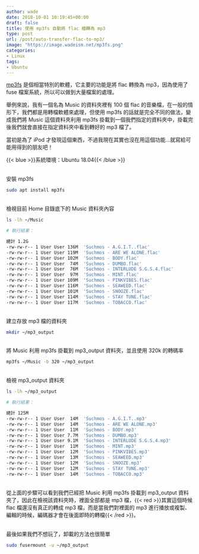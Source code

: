 ```yaml
---
author: wade
date: 2018-10-01 10:19:45+00:00
draft: false
title: 使用 mp3fs 自動將 flac 檔轉為 mp3
type: post
url: /post/auto-transfer-flac-to-mp3/
image: "https://image.wadeism.net/mp3fs.png"
categories:
- Linux
tags:
- Ubuntu
---
```


[mp3fs](https://khenriks.github.io/mp3fs/) 是個相當特別的軟體，它主要的功能是將 flac 轉換為 mp3，因為使用了 fuse 檔案系統，所以可以做到大量檔案的處理。

舉例來說，我有一個名為 Music 的資料夾裡有 100 個 flac 的音樂檔，在一般的情形下，我們都是用轉檔軟體來處理，但使用 mp3fs 的話就是完全不同的做法，變成我們將 Music 這個資料夾利用 mp3fs 掛載到一個我們指定的資料夾中，掛載完後我們就會直接在指定資料夾中看到轉好的 mp3 檔了。

當初是為了 iPod 才發現這個東西，不過我現在其實也沒在用這個功能…就寫給可能用得到的朋友吧！

{{< blue >}}系統環境：Ubuntu 18.04{{< /blue >}}

\
安裝 mp3fs
    
```bash
sudo apt install mp3fs
```

\
檢視目前 Home 目錄底下的 Music 資料夾內容
    
```bash
ls -lh ~/Music
```
    
```bash
# 執行結果：

總計 1.2G
-rw-rw-r-- 1 User User 136M  'Suchmos - A.G.I.T..flac'
-rw-rw-r-- 1 User User 119M  'Suchmos - ARE WE ALONE.flac'
-rw-rw-r-- 1 User User 102M  'Suchmos - BODY.flac'
-rw-rw-r-- 1 User User  74M  'Suchmos - DUMBO.flac'
-rw-rw-r-- 1 User User  76M  'Suchmos - INTERLUDE S.G.S.4.flac'
-rw-rw-r-- 1 User User  97M  'Suchmos - MINT.flac'
-rw-rw-r-- 1 User User 109M  'Suchmos - PINKVIBES.flac'
-rw-rw-r-- 1 User User 116M  'Suchmos - SEAWEED.flac'
-rw-rw-r-- 1 User User 101M  'Suchmos - SNOOZE.flac'
-rw-rw-r-- 1 User User 114M  'Suchmos - STAY TUNE.flac'
-rw-rw-r-- 1 User User 117M  'Suchmos - TOBACCO.flac'
```

\
建立存放 mp3 檔的資料夾
    
```bash
mkdir ~/mp3_output
```

\
將 Music 利用 mp3fs 掛載到 mp3_output 資料夾，並且使用 320k 的轉碼率
    
```bash
mp3fs ~/Music -b 320 ~/mp3_output
```

\
檢視 mp3_output 資料夾
    
```bash
ls -lh ~/mp3_output
```
    
```bash
# 執行結果：

總計 125M
-rw-rw-r-- 1 User User  14M  'Suchmos - A.G.I.T..mp3'
-rw-rw-r-- 1 User User  14M  'Suchmos - ARE WE ALONE.mp3'
-rw-rw-r-- 1 User User  11M  'Suchmos - BODY.mp3'
-rw-rw-r-- 1 User User 7.7M  'Suchmos - DUMBO.mp3'
-rw-rw-r-- 1 User User 9.1M  'Suchmos - INTERLUDE S.G.S.4.mp3'
-rw-rw-r-- 1 User User  11M  'Suchmos - MINT.mp3'
-rw-rw-r-- 1 User User  12M  'Suchmos - PINKVIBES.mp3'
-rw-rw-r-- 1 User User  13M  'Suchmos - SEAWEED.mp3'
-rw-rw-r-- 1 User User  12M  'Suchmos - SNOOZE.mp3'
-rw-rw-r-- 1 User User  12M  'Suchmos - STAY TUNE.mp3'
-rw-rw-r-- 1 User User  14M  'Suchmos - TOBACCO.mp3'
```

\
從上面的步驟可以看到我們已經把 Music 利用 mp3fs 掛載到 mp3_output 資料夾了，因此在檢視該資料夾時，裡面全部都是 mp3 檔，{{< red >}}其實這個時候 flac 檔還沒有真正的轉成 mp3 檔，而是當我們對裡面的 mp3 進行播放或複製、編輯的時候，編碼器才會在後面即時的轉檔{{< /red >}}。

\
最後如果我們不想玩了，卸載的方法也很簡單
    
```bash
sudo fusermount -u ~/mp3_output
```
